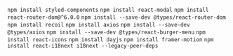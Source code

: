 `npm install styled-components`
`npm install react-modal`
`npm install react-router-dom@^6.0.0`
`npm install --save-dev @types/react-router-dom`
`npm install recoil`
`npm install axios`
`npm install --save-dev @types/axios`
`npm install --save-dev @types/react-burger-menu`
`npm install react-icons`
`npm install dayjs`
`npm install framer-motion`
`npm install react-i18next i18next --legacy-peer-deps`

